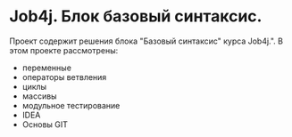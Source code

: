 # Job4j. Блок базовый синтаксис.

Проект содержит решения блока "Базовый синтаксис" курса Job4j.".
В этом проекте рассмотрены:
- переменные
- операторы ветвления
- циклы
- массивы
- модульное тестирование
- IDEA
- Основы GIT